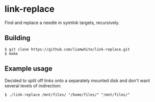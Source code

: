 # link-replace

Find and replace a needle in symlink targets, recursively.

## Building

```
$ git clone https://github.com/liamwhite/link-replace.git
$ make
```

## Example usage

Decided to split off links onto a separately mounted disk and don't want several levels of indirection:

```
$ ./link-replace /mnt/files/ "/home/files/" "/mnt/files/"
```
